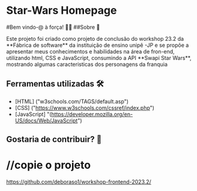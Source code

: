 # Star-Wars Homepage
#Bem vindo-@ à força! 🖤💛
##Sobre 🚨
<p> Este projeto foi criado como projeto de conclusão do workshop 23.2 da **Fábrica de software** da instituição de ensino unipê -JP
 e se propõe a apresentar meus conhecimentos e habilidades na área de fron-end, utilizando html, CSS e JavaScript, consumindo a API **Swapi Star Wars**, mostrando algumas caracteristicas dos personagens da franquia </p>

## Ferramentas utilizadas 🛠️
- [HTML] ("w3schools.com/TAGS/default.asp")
- [CSS] ("https://www.w3schools.com/cssref/index.php")
- [JavaScript] "(https://developer.mozilla.org/en-US/docs/Web/JavaScript")


## Gostaria de contribuir? 🤝

# //copie o projeto
 https://github.com/deboraso1/workshop-frontend-2023.2/

